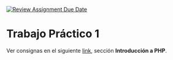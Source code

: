 [![Review Assignment Due Date](https://classroom.github.com/assets/deadline-readme-button-22041afd0340ce965d47ae6ef1cefeee28c7c493a6346c4f15d667ab976d596c.svg)](https://classroom.github.com/a/YhJKFPTE)
# Trabajo Práctico 1

Ver consignas en el siguiente [link](https://bit.ly/lso-2025), sección **Introducción a PHP**.
